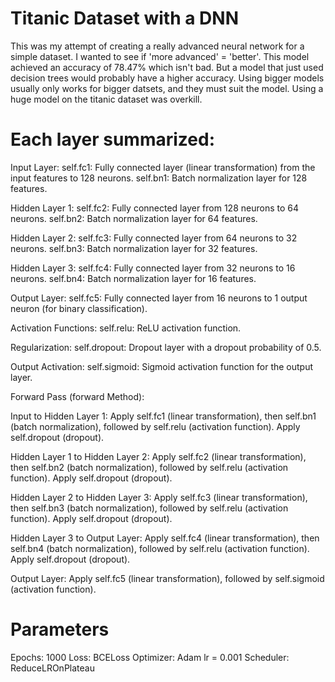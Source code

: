 # Titanic Dataset with a DNN


This was my attempt of creating a really advanced neural network for a simple dataset. I wanted to see if 'more advanced' = 'better'. This model achieved an accuracy of 78.47% which isn't bad. But a model that just used decision trees would probably have a higher accuracy. Using bigger models usually only works for bigger datsets, and they must suit the model. Using a huge model on the titanic dataset was overkill.


# Each layer summarized:


Input Layer:
self.fc1: Fully connected layer (linear transformation) from the input features to 128 neurons.
self.bn1: Batch normalization layer for 128 features.


Hidden Layer 1:
self.fc2: Fully connected layer from 128 neurons to 64 neurons.
self.bn2: Batch normalization layer for 64 features.


Hidden Layer 2:
self.fc3: Fully connected layer from 64 neurons to 32 neurons.
self.bn3: Batch normalization layer for 32 features.


Hidden Layer 3:
self.fc4: Fully connected layer from 32 neurons to 16 neurons.
self.bn4: Batch normalization layer for 16 features.


Output Layer:
self.fc5: Fully connected layer from 16 neurons to 1 output neuron (for binary classification).


Activation Functions:
self.relu: ReLU activation function.


Regularization:
self.dropout: Dropout layer with a dropout probability of 0.5.


Output Activation:
self.sigmoid: Sigmoid activation function for the output layer.


Forward Pass (forward Method):


Input to Hidden Layer 1:
Apply self.fc1 (linear transformation), then self.bn1 (batch normalization), followed by self.relu (activation function).
Apply self.dropout (dropout).


Hidden Layer 1 to Hidden Layer 2:
Apply self.fc2 (linear transformation), then self.bn2 (batch normalization), followed by self.relu (activation function).
Apply self.dropout (dropout).


Hidden Layer 2 to Hidden Layer 3:
Apply self.fc3 (linear transformation), then self.bn3 (batch normalization), followed by self.relu (activation function).
Apply self.dropout (dropout).


Hidden Layer 3 to Output Layer:
Apply self.fc4 (linear transformation), then self.bn4 (batch normalization), followed by self.relu (activation function).
Apply self.dropout (dropout).


Output Layer:
Apply self.fc5 (linear transformation), followed by self.sigmoid (activation function).


# Parameters


Epochs: 1000
Loss: BCELoss
Optimizer: Adam
lr = 0.001
Scheduler: ReduceLROnPlateau


